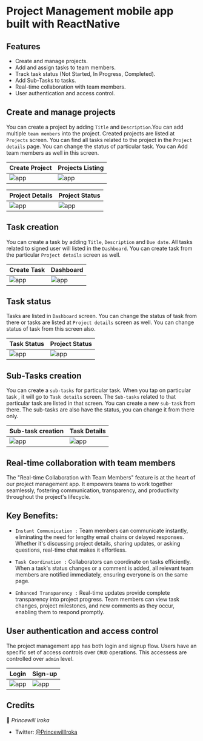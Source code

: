 # Project Management mobile app built with ReactNative

## Features

- Create and manage projects.
- Add and assign tasks to team members.
- Track task status (Not Started, In Progress, Completed).
- Add Sub-Tasks to tasks.
- Real-time collaboration with team members.
- User authentication and access control.

## Create and manage projects

You can create a project by adding `Title` and `Description`.You can add multiple `team members` into the project. Created projects are listed at `Projects` screen. You can find all tasks related to the project in the `Project details` page. You can change the status of particular task. You can Add team members as well in this screen.

| Create Project                         | Projects Listing                         |
| -------------------------------------- | ---------------------------------------- |
| ![app](/src/assets/createProject.jpeg) | ![app](/src/assets/projectsListing.jpeg) |

| Project Details                         | Project Status                         |
| --------------------------------------- | -------------------------------------- |
| ![app](/src/assets/projectDetails.jpeg) | ![app](/src/assets/projectStatus.jpeg) |

## Task creation

You can create a task by adding `Title`, `Description` and `Due date`. All tasks related to signed user will listed in the `Dashboard`. You can create task from the particular `Project details` screen as well.

| Create Task                         | Dashboard                     |
| ----------------------------------- | ----------------------------- |
| ![app](/src/assets/createTask.jpeg) | ![app](/src/assets/home.jpeg) |

## Task status

Tasks are listed in `Dashboard` screen. You can change the status of task from there or tasks are listed at `Project details` screen as well. You can change status of task from this screen also.

| Task Status                        | Project Status                         |
| ---------------------------------- | -------------------------------------- |
| ![app](src/assets/taskStatus.jpeg) | ![app](/src/assets/projectStatus.jpeg) |

## Sub-Tasks creation

You can create a `sub-tasks` for particular task. When you tap on particular task , it will go to `Task details` screen. The `Sub-tasks` related to that particular task are listed in that screen. You can create a new `sub-task` from there. The sub-tasks are also have the status, you can change it from there only.

| Sub-task creation                        | Task Details                         |
| ---------------------------------------- | ------------------------------------ |
| ![app](/src/assets/subTaskCreation.jpeg) | ![app](/src/assets/taskDetails.jpeg) |

## Real-time collaboration with team members

The "Real-time Collaboration with Team Members" feature is at the heart of our project management app. It empowers teams to work together seamlessly, fostering communication, transparency, and productivity throughout the project's lifecycle.

## Key Benefits:

- `Instant Communication :`
  Team members can communicate instantly, eliminating the need for lengthy email chains or delayed responses. Whether it's discussing project details, sharing updates, or asking questions, real-time chat makes it effortless.

- `Task Coordination :` Collaborators can coordinate on tasks efficiently. When a task's status changes or a comment is added, all relevant team members are notified immediately, ensuring everyone is on the same page.

- `Enhanced Transparency :` Real-time updates provide complete transparency into project progress. Team members can view task changes, project milestones, and new comments as they occur, enabling them to respond promptly.

## User authentication and access control

The project management app has both login and signup flow. Users have an specific set of access controls over `CRUD` operations. This accessess are controlled over `admin` level.

| Login                          | Sign-up                         |
| ------------------------------ | ------------------------------- |
| ![app](/src/assets/login.jpeg) | ![app](/src/assets/signUp.jpeg) |

## Credits

👤 _Princewill Iroka_

- Twitter: [@PrincewillIroka](https://twitter.com/PrincewillIroka)

